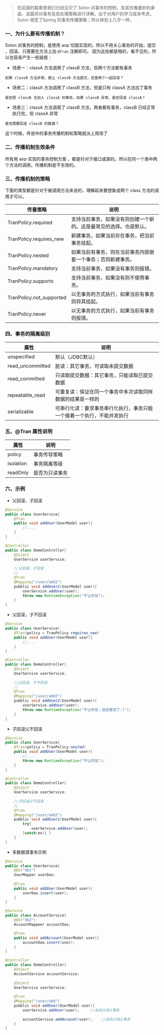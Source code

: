 > 在前面的篇章里我们已经见识了 Solon 对事务的控制，及其优雅曼妙的身姿。该篇将对事务及其处理策略进行详解。出于对用户的学习成本考虑，Solon 借签了Spring 的事务传播策略；所以体验上几乎一样。

### 一、为什么要有传播机制？

Solon 对事务的控制，是使用 aop 切面实现的，所以不用关心事务的开始，提交 ，回滚，只需要在方法上加 `@Tran` 注解即可。
因为这些都是暗的，看不见的，所以也容易产生一些疑惑：

* 场景一：classA 方法调用了 classB 方法，但两个方法都有事务
```
如果 classB 方法异常，是让 classB 方法提交，还是两个一起回滚？
```

* 场景二：classA 方法调用了 classB 方法，但是只有 classA 方法加了事务
```
是否把 classB 也加入 classA 的事务，如果 classB 异常，是否回滚 classA？
```

* 场景三：classA 方法调用了 classB 方法，两者都有事务，classB 已经正常执行完，但 classA 异常
```
是否需要回滚 classB 的数据？
```

这个时候，传说中的事务传播机制和策略就派上用场了

### 二、传播机制生效条件

所有用 aop 实现的事务控制方案 ，都是针对于接口或类的。所以在同一个类中两个方法的调用，传播机制是不生效的。


### 三、传播机制的策略

下面的类型都是针对于被调用方法来说的，理解起来要想象成两个 class 方法的调用才可以。


|  传番策略 | 说明 | 
| -------- | -------- | 
| TranPolicy.required     | 支持当前事务，如果没有则创建一个新的。这是最常见的选择。也是默认。     |
| TranPolicy.requires_new     | 新建事务，如果当前存在事务，把当前事务挂起。     |
| TranPolicy.nested     | 如果当前有事务，则在当前事务内部嵌套一个事务；否则新建事务。     |
| TranPolicy.mandatory     | 支持当前事务，如果没有事务则报错。     |
| TranPolicy.supports     | 支持当前事务，如果没有则不使用事务。     |
| TranPolicy.not_supported    | 以无事务的方式执行，如果当前有事务则将其挂起。     |
| TranPolicy.never    | 以无事务的方式执行，如果当前有事务则报错。     |

### 四、事务的隔离级别

| 属性 | 说明 | 
| -------- | -------- | 
| unspecified     | 默认（JDBC默认）    | 
| read_uncommitted     | 脏读：其它事务，可读取未提交数据     | 
| read_committed     | 只读取提交数据：其它事务，只能读取已提交数据  | 
| repeatable_read     | 可重复读：保证在同一个事务中多次读取同样数据的结果是一样的  | 
| serializable     | 可串行化读：要求事务串行化执行，事务只能一个接着一个执行，不能并发执行  | 

### 五、@Tran 属性说明


| 属性 | 说明 | 
| -------- | -------- | 
| policy     | 事务传导策略     | 
| isolation     | 事务隔离等级     | 
| readOnly     | 是否为只读事务  | 



### 六、示例

* 父回滚，子回滚

```java
@Service
public class UserService{
    @Tran
    public void addUser(UserModel user){
        //....
    }
}

@Controller
public class DemoController{
    @Inject
    UserService userService; 
    
    //父回滚，子回滚
    //
    @Tran
    @Mapping("/user/add2")
    pubblic void addUser2(UserModel user){
        userService.addUser(user); 
        throw new RuntimeException("不让你加");
    }
}
```

* 父回滚，子不回滚

```java
@Service
public class UserService{
    @Tran(policy = TranPolicy.requires_new)
    public void addUser(UserModel user){
        //....
    }
}

@Controller
public class DemoController{
    @Inject
    UserService userService; 
    
    //父回滚，子不回滚
    //
    @Tran
    @Mapping("/user/add2")
    pubblic void addUser2(UserModel user){
        userService.addUser(user); 
        throw new RuntimeException("不让你加；但还是加了:(");
    }
}
```

* 子回滚父不回滚

```java
@Service
public class UserService{
    @Tran(policy = TranPolicy.nested)
    public void addUser(UserModel user){
        //....
        throw new RuntimeException("不让你加");
    }
}

@Controller
public class DemoController{
    @Inject
    UserService userService; 
    
    //子回滚父不回滚
    //
    @Tran
    @Mapping("/user/add2")
    pubblic void addUser2(UserModel user){
        try{
            userService.addUser(user); 
        }catch(ex){ }
    }
}
```

* 多数据源事务示例

```java
@Service
public class UserService{
    @Db("db1")
    UserMapper userDao;
    
    @Tran
    public void addUser(UserModel user){
        userDao.insert(user);
    }
}

@Service
public class AccountService{
    @Db("db2")
    AccountMappeer accountDao;

    @Tran
    public void addAccount(UserModel user){
        accountDao.insert(user);
    }
}

@Controller
public class DemoController{
    @Inject
    AccountService accountService; 
    
    @Inject
    UserService userService; 
    
    @Tran
    @Mapping("/user/add")
    pubblic void addUser(UserModel user){
        userService.addUser(user);     //会执行db1事务
        
        accountService.addAccount(user);    //会执行db2事务
    }
}
```



